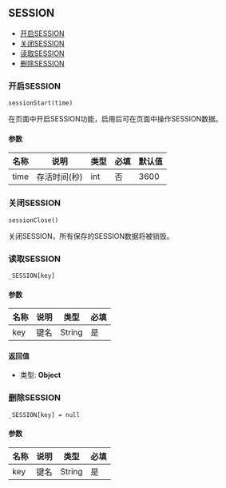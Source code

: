 ## SESSION

- [开启SESSION](#开启session)
- [关闭SESSION](#关闭session)
- [读取SESSION](#读取session)
- [删除SESSION](#删除session)

### 开启SESSION
`sessionStart(time)`

在页面中开启SESSION功能，启用后可在页面中操作SESSION数据。

#### 参数

| 名称   | 说明      | 类型  | 必填  | 默认值  |
|------|---------|-----|-----|------|
| time | 存活时间(秒) | int | 否   | 3600 |


### 关闭SESSION
`sessionClose()`

关闭SESSION，所有保存的SESSION数据将被销毁。

### 读取SESSION
`_SESSION[key]`

#### 参数

| 名称  | 说明  | 类型     | 必填  |
|-----|-----|--------|-----|
| key | 键名  | String | 是   |

#### 返回值
- 类型: **Object**

### 删除SESSION
`_SESSION[key] = null`

#### 参数

| 名称  | 说明  | 类型     | 必填  |
|-----|-----|--------|-----|
| key | 键名  | String | 是   |